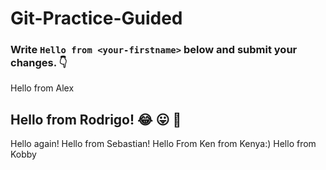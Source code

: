 # Git-Practice-Guided

### Write `Hello from <your-firstname>` below and submit your changes. 👇

Hello from Alex

## Hello from Rodrigo! :joy: :stuck_out_tongue: :muscle:
Hello again!
Hello from Sebastian!
Hello From Ken from Kenya:)
Hello from Kobby
